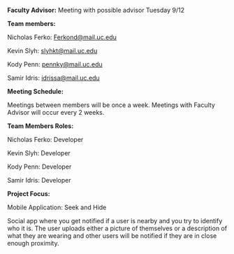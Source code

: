**Faculty Advisor:** Meeting with possible advisor Tuesday 9/12

  

**Team members:**

Nicholas Ferko: Ferkond@mail.uc.edu

Kevin Slyh: slyhkt@mail.uc.edu

Kody Penn: pennky@mail.uc.edu

Samir Idris: idrissa@mail.uc.edu

 **Meeting Schedule:**

Meetings between members will be once a week. Meetings with Faculty Advisor will occur every 2 weeks.
 

**Team Members Roles:**

Nicholas Ferko: Developer

Kevin Slyh: Developer

Kody Penn: Developer

Samir Idris: Developer
  

**Project Focus:**

Mobile Application: Seek and Hide

Social app where you get notified if a user is nearby and you try to identify who it is. The user uploads either a picture of themselves or a description of what they are wearing and other users will be notified if they are in close enough proximity.